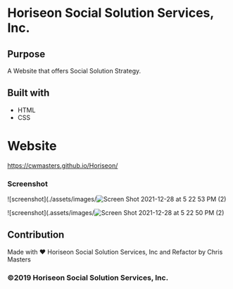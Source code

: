 # Horiseon Social Solution Services, Inc.

## Purpose
A Website that offers Social Solution Strategy.

## Built with
* HTML
* CSS

# Website
https://cwmasters.github.io/Horiseon/

### Screenshot
![screenshot](./assets/images/![Screen Shot 2021-12-28 at 5 22 53 PM (2)](https://user-images.githubusercontent.com/95546410/147617029-6e527666-5d0e-46be-87cc-f90c3d1d36f4.png)

![screenshot](.assets/images/![Screen Shot 2021-12-28 at 5 22 50 PM (2)](https://user-images.githubusercontent.com/95546410/147617172-54188004-9178-4a4e-9874-d284f73c2aa8.png)

## Contribution
Made with ❤️ Horiseon Social Solution Services, Inc and Refactor by Chris Masters

### ©2019 Horiseon Social Solution Services, Inc.
